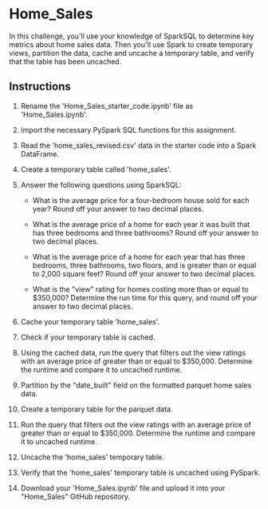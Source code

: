 # Home_Sales

In this challenge, you'll use your knowledge of SparkSQL to determine key metrics about home sales data. Then you'll use Spark to create temporary views, partition the data, cache and uncache a temporary table, and verify that the table has been uncached.

## Instructions
1. Rename the 'Home_Sales_starter_code.ipynb' file as 'Home_Sales.ipynb'.
2. Import the necessary PySpark SQL functions for this assignment.
3. Read the 'home_sales_revised.csv' data in the starter code into a Spark DataFrame.
4. Create a temporary table called 'home_sales'.
5. Answer the following questions using SparkSQL:
    * What is the average price for a four-bedroom house sold for each year? Round off your answer to two decimal places.

    * What is the average price of a home for each year it was built that has three bedrooms and three bathrooms? Round off your answer to two decimal places.

    * What is the average price of a home for each year that has three bedrooms, three bathrooms, two floors, and is greater than or equal to 2,000 square feet? Round off your answer to two decimal places.

    * What is the "view" rating for homes costing more than or equal to $350,000? Determine the run time for this query, and round off your answer to two decimal places.
    
6. Cache your temporary table 'home_sales'.
7. Check if your temporary table is cached.
8. Using the cached data, run the query that filters out the view ratings with an average price of greater than or equal to $350,000. Determine the runtime and compare it to uncached runtime.
9. Partition by the "date_built" field on the formatted parquet home sales data.
10. Create a temporary table for the parquet data.
11. Run the query that filters out the view ratings with an average price of greater than or equal to $350,000. Determine the runtime and compare it to uncached runtime.
12. Uncache the 'home_sales' temporary table.
13. Verify that the 'home_sales' temporary table is uncached using PySpark.
14. Download your 'Home_Sales.ipynb' file and upload it into your "Home_Sales" GitHub repository.

